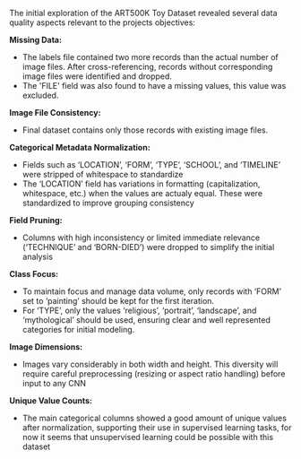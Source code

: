 The initial exploration of the ART500K Toy Dataset revealed several data quality aspects relevant to the projects objectives:

**Missing Data:**
- The labels file contained two more records than the actual number of image files. After cross-referencing, records without corresponding image files were identified and dropped.
- The 'FILE' field was also found to have a missing values, this value was excluded.

**Image File Consistency:**
- Final dataset contains only those records with existing image files.

**Categorical Metadata Normalization:**
- Fields such as ‘LOCATION’, ‘FORM’, ‘TYPE’, ‘SCHOOL’, and ‘TIMELINE’ were stripped of whitespace to standardize
- The ‘LOCATION’ field has variations in formatting (capitalization, whitespace, etc.) when the values are actualy equal. These were standardized to improve grouping consistency

**Field Pruning:**
- Columns with high inconsistency or limited immediate relevance (‘TECHNIQUE’ and ‘BORN-DIED’) were dropped to simplify the initial analysis

**Class Focus:**
- To maintain focus and manage data volume, only records with ‘FORM’ set to ‘painting’ should be kept for the first iteration.
- For ‘TYPE’, only the values ‘religious’, ‘portrait’, ‘landscape’, and ‘mythological’ should be used, ensuring clear and well represented categories for initial modeling.

**Image Dimensions:**
- Images vary considerably in both width and height. This diversity will require careful preprocessing (resizing or aspect ratio handling) before input to any CNN

**Unique Value Counts:**
- The main categorical columns showed a good amount of unique values after normalization, supporting their use in supervised learning tasks, for now it seems that unsupervised learning could be possible with this dataset